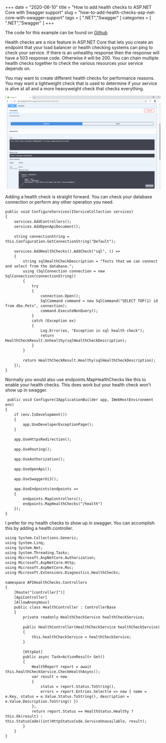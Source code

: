 +++
date = "2020-06-10"
title = "How to add health checks to ASP.NET Core with Swagger support"
slug = "how-to-add-health-checks-asp-net-core-with-swagger-support"
tags = [
    ".NET","Swagger"
]
categories = [
    ".NET","Swagger"
]
+++

The code for this example can be found on [Github](https://github.com/codenesium/blog/tree/master/code/APIHealthChecks)

Health checks are a nice feature in ASP.NET Core that lets you create an endpoint that your load balancer or health checking systems can ping to check your service. If there is an unhealthy response then the response will have a 503 response code. Otherwise it will be 200. You can chain multiple health checks together to check the various resources your service depends on.

You may want to create different health checks for performance reasons. You may want a lightweight check that is
used to determine if your service is alive at all and a more heavyweight check that checks everything. 


![alt text](swagger.PNG "API Health Check in Swagger")


Adding a health check is straight forward. You can check your database connection or perform any other operation you need.


```
public void ConfigureServices(IServiceCollection services)
{
    services.AddControllers();
    services.AddOpenApiDocument();

    string connectionString = this.Configuration.GetConnectionString("Default");

    services.AddHealthChecks().AddCheck("sql", () =>
    {
        string sqlHealthCheckDescription = "Tests that we can connect and select from the database.";
        using (SqlConnection connection = new SqlConnection(connectionString))
        {
            try
            {
                connection.Open();
                SqlCommand command = new SqlCommand("SELECT TOP(1) id from dbo.Pets", connection);
                command.ExecuteNonQuery();
            }
            catch (Exception ex)
            {
                Log.Error(ex, "Exception in sql health check");
                return HealthCheckResult.Unhealthy(sqlHealthCheckDescription);
            }
        }

        return HealthCheckResult.Healthy(sqlHealthCheckDescription);
    });
}
```

Normally you would also use endpoints.MapHealthChecks like this to enable your health checks. This does work but your health check won't show up in swagger.

```
 public void Configure(IApplicationBuilder app, IWebHostEnvironment env)
{
    if (env.IsDevelopment())
    {
        app.UseDeveloperExceptionPage();
    }

    app.UseHttpsRedirection();

    app.UseRouting();

    app.UseAuthorization();

    app.UseOpenApi();

    app.UseSwaggerUi3();

    app.UseEndpoints(endpoints =>
    {
        endpoints.MapControllers();
        endpoints.MapHealthChecks("/health")
    });
}
```

I prefer for my health checks to show up in swagger. You can accomplish this by adding a health controller.

```
using System.Collections.Generic;
using System.Linq;
using System.Net;
using System.Threading.Tasks;
using Microsoft.AspNetCore.Authorization;
using Microsoft.AspNetCore.Http;
using Microsoft.AspNetCore.Mvc;
using Microsoft.Extensions.Diagnostics.HealthChecks;

namespace APIHealthChecks.Controllers
{
    [Route("[controller]")]
    [ApiController]
    [AllowAnonymous]
    public class HealthController : ControllerBase
    {
        private readonly HealthCheckService healthCheckService;

        public HealthController(HealthCheckService healthCheckService)
        {
            this.healthCheckService = healthCheckService;
        }

        [HttpGet]
        public async Task<ActionResult> Get()
        {
            HealthReport report = await this.healthCheckService.CheckHealthAsync();
            var result = new
            {
                status = report.Status.ToString(),
                errors = report.Entries.Select(e => new { name = e.Key, status = e.Value.Status.ToString(), description = e.Value.Description.ToString() })
            };
            return report.Status == HealthStatus.Healthy ? this.Ok(result) : this.StatusCode((int)HttpStatusCode.ServiceUnavailable, result);
        }
    }
}
```